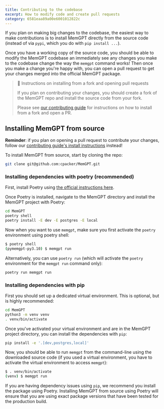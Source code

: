```yaml
---
title: Contributing to the codebase
excerpt: How to modify code and create pull requests
category: 6581eaa89a00e6001012822c
---
```


If you plan on making big changes to the codebase, the easiest way to make contributions is to install MemGPT directly from the source code (instead of via `pypi`, which you do with `pip install ...`).

Once you have a working copy of the source code, you should be able to modify the MemGPT codebase an immediately see any changes you make to the codebase change the way the `memgpt` command works! Then once you make a change you're happy with, you can open a pull request to get your changes merged into the official MemGPT package.

> 📘 Instructions on installing from a fork and opening pull requests
>
> If you plan on contributing your changes, you should create a fork of the MemGPT repo and install the source code from your fork.
>
> Please see [our contributing guide](https://github.com/cpacker/MemGPT/blob/main/CONTRIBUTING.md) for instructions on how to install from a fork and open a PR.

## Installing MemGPT from source

**Reminder**: if you plan on opening a pull request to contribute your changes, follow our [contributing guide's install instructions](https://github.com/cpacker/MemGPT/blob/main/CONTRIBUTING.md) instead!

To install MemGPT from source, start by cloning the repo:

```sh
git clone git@github.com:cpacker/MemGPT.git
```

### Installing dependencies with poetry (recommended)

First, install Poetry using [the official instructions here](https://python-poetry.org/docs/#installation).

Once Poetry is installed, navigate to the MemGPT directory and install the MemGPT project with Poetry:

```sh
cd MemGPT
poetry shell
poetry install -E dev -E postgres -E local
```

Now when you want to use `memgpt`, make sure you first activate the `poetry` environment using poetry shell:

```sh
$ poetry shell
(pymemgpt-py3.10) $ memgpt run
```

Alternatively, you can use `poetry run` (which will activate the `poetry` environment for the `memgpt run` command only):

```sh
poetry run memgpt run
```

### Installing dependencies with pip

First you should set up a dedicated virtual environment. This is optional, but is highly recommended:

```sh
cd MemGPT
python3 -m venv venv
. venv/bin/activate
```

Once you've activated your virtual environment and are in the MemGPT project directory, you can install the dependencies with `pip`:

```sh
pip install -e '.[dev,postgres,local]'
```

Now, you should be able to run `memgpt` from the command-line using the downloaded source code (if you used a virtual environment, you have to activate the virtual environment to access `memgpt`):

```sh
$ . venv/bin/activate
(venv) $ memgpt run
```

If you are having dependency issues using `pip`, we recommend you install the package using Poetry. Installing MemGPT from source using Poetry will ensure that you are using exact package versions that have been tested for the production build.
